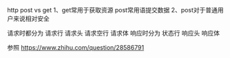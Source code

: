 http post vs get
1、get常用于获取资源 post常用语提交数据
2、post对于普通用户来说相对安全


请求时都分为 请求行 请求头 请求空行 请求体
响应时分为 状态行 响应头   响应体


参照 https://www.zhihu.com/question/28586791